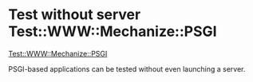# Test without server Test::WWW::Mechanize::PSGI


[Test::WWW::Mechanize::PSGI](https://metacpan.org/pod/Test::WWW::Mechanize::PSGI)



PSGI-based applications can be tested without even launching a server.




